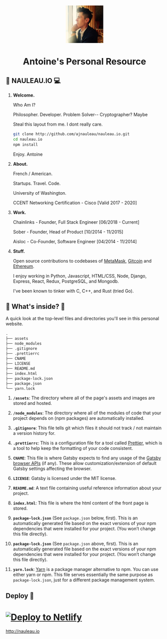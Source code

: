 <p align="center">
  <a href="https://nauleau.io/about/">
    <img alt="Antoine" src="./assets/antoine_thinking.jpg" width="120" />
  </a>
</p>
<h1 align="center">
  Antoine's Personal Resource
</h1>



## 🧐 NAULEAU.IO 💻

1.  **Welcome.**
  
    Who Am I?

    Philosopher. Developer. Problem Solver-- Cryptographer? Maybe

    Steal this layout from me. I dont really care.
    
    ```sh
    git clone http://github.com/ajnauleau/nauleau.io.git
    cd nauleau.io
    npm install
    ```
    Enjoy. Antoine
    
2.  **About.**
    
    French / American.
    
    Startups. Travel. Code.
    
    University of Washington.
    
    CCENT Networking Certification - Cisco [Valid 2017 - 2020]

3.  **Work.**

    Chainlinks - Founder, Full Stack Engineer [06/2018 - Current]
    
    Sober - Founder, Head of Product [10/2014 - 11/2015]
    
    Aisloc - Co-Founder, Software Engineer [04/2014 - 11/2014]

4.  **Stuff.**
    
    Open source contributions to codebases of  [MetaMask](https://metamask.io), [Gitcoin](https://gitcoin.co) and [Ethereum](https://ethereum.org).
    
    I enjoy working in Python, Javascript, HTML/CSS, Node, Django, Express, React, Redux, PostgreSQL, and Mongodb. 
    
    I've been known to tinker with C, C++, and Rust (tried Go).
    
## 🧐 What's inside? 📕

A quick look at the top-level files and directories you'll see in this personal website.

    .
    ├── assets
    ├── node_modules
    ├── .gitignore
    ├── .prettierrc
    ├── CNAME
    ├── LICENSE
    ├── README.md
    ├── index.html
    ├── package-lock.json
    ├── package.json
    └── yarn.lock

  1.  **`/assets`**: The directory where all of the page's assets and images are stored and hosted.
  
  2.  **`/node_modules`**: The directory where all of the modules of code that your project depends on (npm packages) are automatically installed.
  
  3.  **`.gitignore`**: This file tells git which files it should not track / not maintain a version history for.
  
  4.  **`.prettierrc`**: This is a configuration file for a tool called [Prettier](https://prettier.io/), which is a tool to help keep the formatting of your code consistent.
  
  5.  **`CNAME`**: This file is where Gatsby expects to find any usage of the [Gatsby browser APIs](https://next.gatsbyjs.org/docs/browser-apis/) (if any). These allow customization/extension of default Gatsby settings affecting the browser.
  
  6.  **`LICENSE`**: Gatsby is licensed under the MIT license.
  
  7.  **`README.md`**: A text file containing useful reference information about your project.
  
  8.  **`index.html`**: This file is where the html content of the front page is stored.
  
  9.  **`package-lock.json`** (See `package.json` below, first). This is an automatically generated file based on the exact versions of your npm dependencies that were installed for your project. (You won’t change this file directly).
  
  10.  **`package-lock.json`** (See `package.json` above, first). This is an automatically generated file based on the exact versions of your npm dependencies that were installed for your project. (You won’t change this file directly).
  
  11.  **`yarn.lock`**: [Yarn](https://yarnpkg.com/) is a package manager alternative to npm. You can use either yarn or npm.  This file serves essentially the same purpose as `package-lock.json`, just for a different package management system.

## Deploy 💫

[![Deploy to Netlify](https://www.netlify.com/img/deploy/button.svg)](https://app.netlify.com/start/deploy?repository=https://github.com/ajnauleau/nauleau.io)
=======

http://nauleau.io
